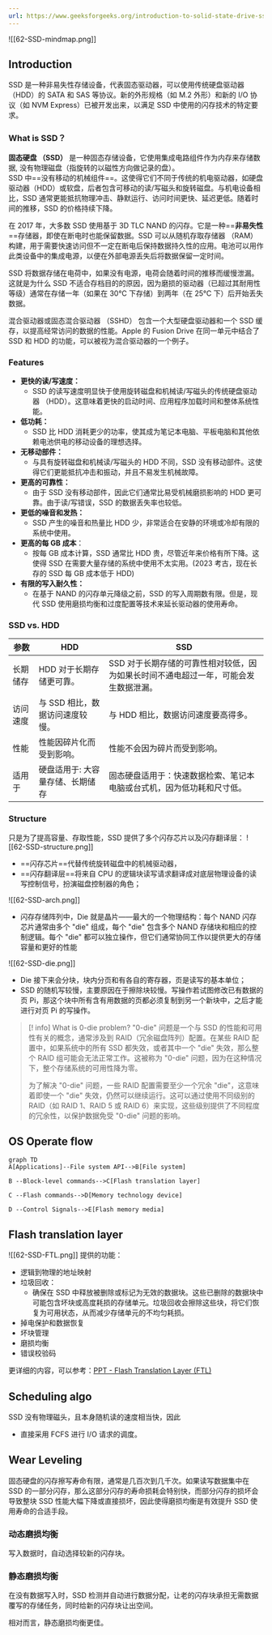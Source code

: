 ```yaml
---
url: https://www.geeksforgeeks.org/introduction-to-solid-state-drive-ssd/#
---
```

![[62-SSD-mindmap.png]]
## Introduction
SSD 是一种非易失性存储设备，代表固态驱动器，可以使用传统硬盘驱动器（HDD）的 SATA 和 SAS 等协议。新的外形规格（如 M.2 外形）和新的 I/O 协议（如 NVM Express）已被开发出来，以满足 SSD 中使用的闪存技术的特定要求。

### What is SSD？
**固态硬盘 （SSD）** 是一种固态存储设备，它使用集成电路组件作为内存来存储数据, 没有物理磁盘（指旋转的以磁性方向做记录的盘）。  
SSD 中==没有移动的机械组件==。这使得它们不同于传统的机电驱动器，如硬盘驱动器（HDD）或软盘，后者包含可移动的读/写磁头和旋转磁盘。与机电设备相比，SSD 通常更能抵抗物理冲击、静默运行、访问时间更快、延迟更低。随着时间的推移，SSD 的价格持续下降。

在 2017 年，大多数 SSD 使用基于 3D TLC NAND 的闪存。它是一种==**非易失性**==存储器，即使在断电时也能保留数据。SSD 可以从随机存取存储器 （RAM） 构建，用于需要快速访问但不一定在断电后保持数据持久性的应用。电池可以用作此类设备中的集成电源，以便在外部电源丢失后将数据保留一定时间。

SSD 将数据存储在电荷中，如果没有电源，电荷会随着时间的推移而缓慢泄漏。这就是为什么 SSD 不适合存档目的的原因，因为磨损的驱动器（已超过其耐用性等级）通常在存储一年（如果在 30°C 下存储）到两年（在 25°C 下）后开始丢失数据。

混合驱动器或固态混合驱动器 （SSHD） 包含一个大型硬盘驱动器和一个 SSD 缓存，以提高经常访问的数据的性能。Apple 的 Fusion Drive 在同一单元中结合了 SSD 和 HDD 的功能，可以被视为混合驱动器的一个例子。

### Features
- **更快的读/写速度：** 
	- SSD 的读写速度明显快于使用旋转磁盘和机械读/写磁头的传统硬盘驱动器 （HDD）。这意味着更快的启动时间、应用程序加载时间和整体系统性能。
- **低功耗：** 
	- SSD 比 HDD 消耗更少的功率，使其成为笔记本电脑、平板电脑和其他依赖电池供电的移动设备的理想选择。
- **无移动部件：** 
	- 与具有旋转磁盘和机械读/写磁头的 HDD 不同，SSD 没有移动部件。这使得它们更能抵抗冲击和振动，并且不易发生机械故障。
- **更高的可靠性：** 
	- 由于 SSD 没有移动部件，因此它们通常比易受机械磨损影响的 HDD 更可靠。由于读/写错误，SSD 的数据丢失率也较低。
- **更低的噪音和发热：** 
	- SSD 产生的噪音和热量比 HDD 少，非常适合在安静的环境或冷却有限的系统中使用。
- **更高的每 GB 成本**：
	- 按每 GB 成本计算，SSD 通常比 HDD 贵，尽管近年来价格有所下降。这使得 SSD 在需要大量存储的系统中使用不太实用。(2023 考古，现在长存的 SSD 每 GB 成本低于 HDD)
- **有限的写入耐久性：** 
	- 在基于 NAND 的闪存单元降级之前，SSD 的写入周期数有限。但是，现代 SSD 使用磨损均衡和过度配置等技术来延长驱动器的使用寿命。

### SSD vs. HDD
| 参数     | HDD                              | SSD                                                                             |
| -------- | -------------------------------- | ------------------------------------------------------------------------------------ |
| 长期储存 | HDD 对于长期存储更可靠。         | SSD 对于长期存储的可靠性相对较低，因为如果长时间不通电超过一年，可能会发生数据泄漏。 |
| 访问速度 | 与 SSD 相比，数据访问速度较慢。    | 与 HDD 相比，数据访问速度要高得多。                                                    |
| 性能     | 性能因碎片化而受到影响。         | 性能不会因为碎片而受到影响。                                                         |
| 适用于   | 硬盘适用于: 大容量存储、长期储存 | 固态硬盘适用于：快速数据检索、笔记本电脑或台式机，因为低功耗和尺寸低。               |

### Structure
只是为了提高容量、存取性能，SSD 提供了多个闪存芯片以及闪存翻译层：
![[62-SSD-structure.png]]
- ==闪存芯片==代替传统旋转磁盘中的机械驱动器，
- ==闪存翻译层==将来自 CPU 的逻辑块读写请求翻译成对底层物理设备的读写控制信号，扮演磁盘控制器的角色；

![[62-SSD-arch.png]]
- 闪存存储阵列中，Die 就是晶片——最大的一个物理结构：每个 NAND 闪存芯片通常由多个 "die" 组成，每个 "die" 包含多个 NAND 存储块和相应的控制逻辑。每个 "die" 都可以独立操作，但它们通常协同工作以提供更大的存储容量和更好的性能

![[62-SSD-die.png]]

- Die 接下来会分块，块内分页和有各自的寄存器，页是读写的基本单位；
- SSD 的随机写较慢，主要原因在于擦除块较慢。写操作若试图修改已有数据的页 Pi，那这个块中所有含有用数据的页都必须复制到另一个新块中，之后才能进行对页 Pi 的写操作。

>[! info] What is 0-die problem?
>"0-die" 问题是一个与 SSD 的性能和可用性有关的概念，通常涉及到 RAID（冗余磁盘阵列）配置。在某些 RAID 配置中，如果系统中的所有 SSD 都失效，或者其中一个 "die" 失效，那么整个 RAID 组可能会无法正常工作。这被称为 "0-die" 问题，因为在这种情况下，整个存储系统的可用性降为零。
>
>为了解决 "0-die" 问题，一些 RAID 配置需要至少一个冗余 "die"，这意味着即使一个 "die" 失效，仍然可以继续运行。这可以通过使用不同级别的 RAID（如 RAID 1、RAID 5 或 RAID 6）来实现，这些级别提供了不同程度的冗余性，以保护数据免受 "0-die" 问题的影响。

## OS Operate flow
```mermaid
graph TD
A[Applications]--File system API-->B[File system]

B --Block-level commands-->C[Flash translation layer]

C --Flash commands-->D[Memory technology device]

D --Control Signals-->E[Flash memory media]
```

## Flash translation layer
![[62-SSD-FTL.png]]
提供的功能：
- 逻辑到物理的地址映射
- 垃圾回收：
	- 确保在 SSD 中释放被删除或标记为无效的数据块。这些已删除的数据块中可能包含坏块或高度耗损的存储单元。垃圾回收会擦除这些块，将它们恢复为可用状态，从而减少存储单元的不均匀耗损。
- 掉电保护和数据恢复
- 坏块管理
- 磨损均衡
- 错误校验码

更详细的内容，可以参考：[PPT - Flash Translation Layer (FTL)](https://www.slideserve.com/azura/flash-translation-layer-ftl)

## Scheduling algo
SSD 没有物理磁头，且本身随机读的速度相当快，因此
- 直接采用 FCFS 进行 I/O 请求的调度。

## Wear Leveling
固态硬盘的闪存擦写寿命有限，通常是几百次到几千次。如果读写数据集中在 SSD 的一部分闪存，那么这部分闪存的寿命损耗会特别快，而部分闪存的损坏会导致整块 SSD 性能大幅下降或直接损坏，因此使得磨损均衡是有效提升 SSD 使用寿命的合适手段。
### 动态磨损均衡
写入数据时，自动选择较新的闪存块。
### 静态磨损均衡
在没有数据写入时，SSD 检测并自动进行数据分配，让老的闪存块承担无需数据覆写的存储任务，同时给新的闪存块让出空间。

相对而言，静态磨损均衡更佳。